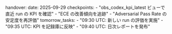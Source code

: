 handover:
  date: 2025-09-29
  checkpoints:
    - "obs_codex_kpi_latest ビューで直近 run の KPI を確認"
    - "ECE の改善傾向を追跡"
    - "Adversarial Pass Rate の安定度を再評価"
  tomorrow_tasks:
    - "09:30 UTC: 新しい run の評価を実施"
    - "09:35 UTC: KPI を記録庫に反映"
    - "09:40 UTC: 日次レポートを発布"
